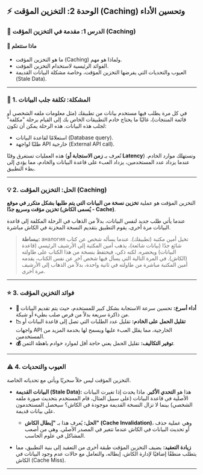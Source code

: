 ## ⚡ الوحدة 2: التخزين المؤقت (Caching) وتحسين الأداء

### 📘 الدرس 1: مقدمة في التخزين المؤقت (Caching)

#### 🧠 **ماذا ستتعلم**
* ما هو التخزين المؤقت (Caching) ولماذا هو مهم.
* الفوائد الرئيسية لاستخدام التخزين المؤقت.
* العيوب والتحديات التي يفرضها التخزين المؤقت، وخاصة مشكلة البيانات القديمة (Stale Data).

---
### 🤔 1. المشكلة: تكلفة جلب البيانات
في كل مرة يطلب فيها مستخدم بيانات من تطبيقك (مثل معلومات ملفه الشخصي أو قائمة المنتجات)، غالبًا ما يحتاج خادم التطبيقات الخاص بك إلى القيام برحلة "مكلفة" لجلب هذه البيانات. هذه الرحلة يمكن أن تكون:
* استعلامًا لقاعدة البيانات (Database query).
* طلبًا لواجهة API خارجية (External API call).

هذه العمليات تستغرق وقتًا (تُعرف بـ **زمن الاستجابة أو Latency**) وتستهلك موارد الخادم. عندما يزداد عدد المستخدمين، يزداد العبء على قاعدة البيانات والخادم، مما يؤدي إلى بطء التطبيق.

---
### 💡 2. الحل: التخزين المؤقت (Caching)
التخزين المؤقت هو عملية **تخزين نسخة من البيانات التي يتم طلبها بشكل متكرر في موقع تخزين مؤقت وسريع جدًا (يُسمى الكاش - Cache)**.

عندما يأتي طلب جديد لنفس البيانات، بدلاً من الذهاب في الرحلة المكلفة إلى قاعدة البيانات مرة أخرى، يقوم التطبيق بتقديم النسخة المخزنة في الكاش مباشرة.

> **ببساطة:** аналогия تخيل أمين مكتبة (تطبيقك). عندما يسأله شخص عن كتاب شائع جدًا (بيانات شائعة)، يذهب أمين المكتبة إلى الأرشيف الرئيسي (قاعدة البيانات) ويحضره. لكنه ذكي، فيحتفظ بنسخة من هذا الكتاب على طاولته (الكاش). في المرة التالية التي يسأل فيها شخص آخر عن نفس الكتاب، يقدمه أمين المكتبة مباشرة من طاولته في ثانية واحدة، بدلاً من الذهاب إلى الأرشيف مرة أخرى.

---
### ⭐ 3. فوائد التخزين المؤقت
* **🚀 أداء أسرع:** تحسين سرعة الاستجابة بشكل كبير للمستخدم، حيث يتم تقديم البيانات من ذاكرة سريعة بدلاً من قرص صلب بطيء أو شبكة.
* **📉 تقليل الحمل على الخادم:** تقليل عدد الطلبات التي تصل إلى قاعدة البيانات أو واجهات API الخارجية، مما يقلل العبء عليها ويسمح لها بخدمة المزيد من المستخدمين.
* **💰 توفير التكاليف:** تقليل الحمل يعني حاجة أقل لموارد خوادم باهظة الثمن.

---
### ⚠️ 4. العيوب والتحديات

التخزين المؤقت ليس حلاً سحريًا ويأتي مع تحدياته الخاصة.

* **البيانات القديمة (Stale Data):**
    هذا هو **التحدي الأكبر**. ماذا يحدث إذا تغيرت البيانات الأصلية في قاعدة البيانات (على سبيل المثال، قام المستخدم بتحديث صورة ملفه الشخصي) بينما لا تزال النسخة القديمة موجودة في الكاش؟ سيحصل المستخدمون على بيانات قديمة.
    * **الحل:** يُعرف هذا بـ **"إبطال الكاش" (Cache Invalidation)**، وهي عملية حذف أو تحديث البيانات في الكاش عندما تتغير في المصدر الأصلي. وهي من أصعب المشاكل في علوم الحاسب.

* **زيادة التعقيد:**
    يضيف التخزين المؤقت طبقة أخرى من التعقيد إلى بنية التطبيق، مما يتطلب منطقًا إضافيًا لإدارة الكاش، إبطاله، والتعامل مع حالات عدم وجود البيانات في الكاش (Cache Miss).

---
